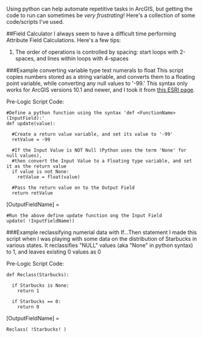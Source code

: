 Using python can help automate repetitive tasks in ArcGIS, but  getting the code to run can sometimes be *very frustrating*!  Here's a collection of some code/scripts I've used.

##Field Calculator
I always seem to have a difficult time performing Attribute Field Calculations.  Here's a few tips:  
1. The order of operations is controlled by spacing: start loops with 2-spaces, and lines within loops with 4-spaces  

###Example converting variable type text numerals to float
This script copies numbers stored as a string variable, and converts them to a floating point variable, while converting any null values to '-99.'  This syntax only works for ArcGIS versions 10.1 and newer, and I took it from [this ESRI page](http://support.esri.com/en/knowledgebase/techarticles/detail/41414).

Pre-Logic Script Code:
```
#Define a python function using the syntax 'def <FunctionName>(InputField):'
def update(value):

  #Create a return value variable, and set its value to '-99'
  retValue = -99
  
  #If the Input Value is NOT Null (Python uses the term 'None' for null values), 
  #then convert the Input Value to a Floating type variable, and set it as the return value
  if value is not None:
    retValue = float(value)
  
  #Pass the return value on to the Output Field
  return retValue
```
[OutputFieldName] =
```
#Run the above define update function ong the Input Field
update( !InputFieldName!)
```
###Example reclassifying numerial data with If...Then statement
I made this script when I was playing with some data on the distribution of Starbucks in various states.  It reclassifies "NULL" values (aka "None" in python syntax) to 1, and leaves existing 0 values as 0 

Pre-Logic Script Code:
```
def Reclass(Starbucks):

  if Starbucks is None:
    return 1

  if Starbucks == 0:
    return 0
```
[OutputFieldName] =
```
Reclass( !Starbucks! )
```
